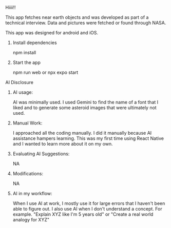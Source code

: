 Hiiii!!

This app fetches near earth objects and was developed as part of a technical interview. Data and pictures were fetched or found through NASA. 

This app was designed for android and iOS.

1. Install dependencies

   npm install
  
3. Start the app

   npm run web or npx expo start


AI Disclosure

1. AI usage:

    AI was minimally used. I used Gemini to find the name of a font that I liked and to generate some asteroid images that were ultimately not used. 
   
2. Manual Work:

   I approached all the coding manually. I did it manually because AI assistance hampers learning. This was my first time using React Native and I wanted to learn more about it on my own.
   
4. Evaluating AI Suggestions:
   
   NA
   
6. Modifications: 

   NA
   
8. AI in my workflow:

   When I use AI at work, I mostly use it for large errors that I haven't been able to figure out. I also use AI when I don't understand a concept. For example. "Explain XYZ like I'm 5 years old" or "Create a real world analogy for XYZ"


  
    
   

